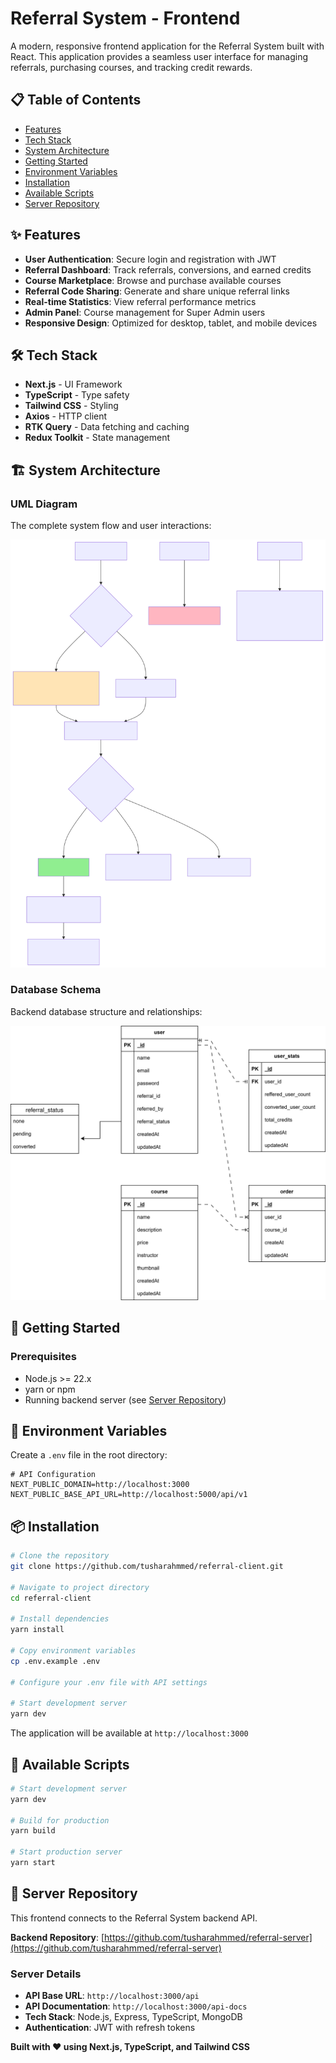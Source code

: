 # Referral System - Frontend

A modern, responsive frontend application for the Referral System built with React. This application provides a seamless user interface for managing referrals, purchasing courses, and tracking credit rewards.

## 📋 Table of Contents

- [Features](#-features)
- [Tech Stack](#-tech-stack)
- [System Architecture](#-system-architecture)
- [Getting Started](#-getting-started)
- [Environment Variables](#-environment-variables)
- [Installation](#-installation)
- [Available Scripts](#-available-scripts)
- [Server Repository](#-server-repository)

## ✨ Features

- **User Authentication**: Secure login and registration with JWT
- **Referral Dashboard**: Track referrals, conversions, and earned credits
- **Course Marketplace**: Browse and purchase available courses
- **Referral Code Sharing**: Generate and share unique referral links
- **Real-time Statistics**: View referral performance metrics
- **Admin Panel**: Course management for Super Admin users
- **Responsive Design**: Optimized for desktop, tablet, and mobile devices

## 🛠️ Tech Stack

- **Next.js** - UI Framework
- **TypeScript** - Type safety
- **Tailwind CSS** - Styling
- **Axios** - HTTP client
- **RTK Query** - Data fetching and caching
- **Redux Toolkit** - State management

## 🏗️ System Architecture

### UML Diagram

The complete system flow and user interactions:

![UML Flow Diagram](./uml-diagram.svg)

### Database Schema

Backend database structure and relationships:

![ER Diagram](./er-diagram.svg)

## 🚀 Getting Started

### Prerequisites

- Node.js >= 22.x
- yarn or npm
- Running backend server (see [Server Repository](#-server-repository))

## 🔐 Environment Variables

Create a `.env` file in the root directory:

```env
# API Configuration
NEXT_PUBLIC_DOMAIN=http://localhost:3000
NEXT_PUBLIC_BASE_API_URL=http://localhost:5000/api/v1

```

## 📦 Installation

```bash
# Clone the repository
git clone https://github.com/tusharahmmed/referral-client.git

# Navigate to project directory
cd referral-client

# Install dependencies
yarn install

# Copy environment variables
cp .env.example .env

# Configure your .env file with API settings

# Start development server
yarn dev
```

The application will be available at `http://localhost:3000`

## 📜 Available Scripts

```bash
# Start development server
yarn dev

# Build for production
yarn build

# Start production server
yarn start

```

## 🔗 Server Repository

This frontend connects to the Referral System backend API.

**Backend Repository**: [https://github.com/tusharahmmed/referral-server](https://github.com/tusharahmmed/referral-server)

### Server Details

- **API Base URL**: `http://localhost:3000/api`
- **API Documentation**: `http://localhost:3000/api-docs`
- **Tech Stack**: Node.js, Express, TypeScript, MongoDB
- **Authentication**: JWT with refresh tokens

**Built with ❤️ using Next.js, TypeScript, and Tailwind CSS**
